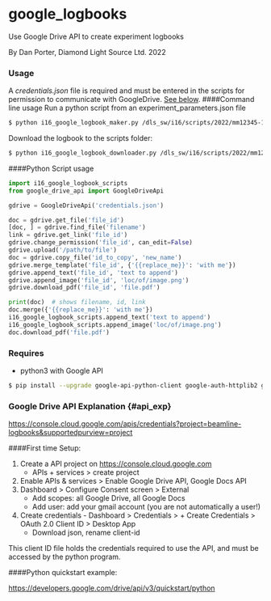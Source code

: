 # google_logbooks
Use Google Drive API to create experiment logbooks

By Dan Porter, Diamond Light Source Ltd. 2022

### Usage
A *credentials.json* file is required and must be entered in the scripts for permission to communicate with GoogleDrive. [See below](#api_exp). 
####Command line usage
Run a python script from an experiment_parameters.json file
```bash
$ python i16_google_logbook_maker.py /dls_sw/i16/scripts/2022/mm12345-1/mm12345-1.json
```

Download the logbook to the scripts folder:
```bash
$ python i16_google_logbook_downloader.py /dls_sw/i16/scripts/2022/mm12345-1/mm12345-1.json
```

####Python Script usage

```python
import i16_google_logbook_scripts
from google_drive_api import GoogleDriveApi

gdrive = GoogleDriveApi('credentials.json')

doc = gdrive.get_file('file_id')
[doc, ] = gdrive.find_file('filename')
link = gdrive.get_link('file_id')
gdrive.change_permission('file_id', can_edit=False)
gdrive.upload('/path/to/file')
doc = gdrive.copy_file('id_to_copy', 'new_name')
gdrive.merge_template('file_id', {'{{replace_me}}': 'with me'})
gdrive.append_text('file_id', 'text to append')
gdrive.append_image('file_id', 'loc/of/image.png')
gdrive.download_pdf('file_id', 'file.pdf')

print(doc)  # shows filename, id, link
doc.merge({'{{replace_me}}': 'with me'})
i16_google_logbook_scripts.append_text('text to append')
i16_google_logbook_scripts.append_image('loc/of/image.png')
doc.download_pdf('file.pdf')
```

### Requires
- python3 with Google API
```bash
$ pip install --upgrade google-api-python-client google-auth-httplib2 google-auth-oauthlib
```

### Google Drive API Explanation {#api_exp}
https://console.cloud.google.com/apis/credentials?project=beamline-logbooks&supportedpurview=project

####First time Setup:
1. Create a API project on https://console.cloud.google.com
    - APIs + services > create project
2. Enable APIs & services > Enable Google Drive API, Google Docs API
3. Dashboard > Configure Consent screen > External
    - Add scopes: all Google Drive, all Google Docs
    - Add user: add your gmail account (you are not automatically a user!)
4. Create credentials - Dashboard > Credentials > + Create Credentials > OAuth 2.0 Client ID > Desktop App
    - Download json, rename client-id

This client ID file holds the credentials required to use the API, and must be accessed by the python program.

####Python quickstart example:

https://developers.google.com/drive/api/v3/quickstart/python

